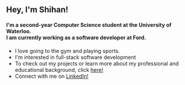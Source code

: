 <h2 align="left">Hey, I'm Shihan!</h2>
<h4 align="left">I'm a second-year Computer Science student at the University of Waterloo. <br />I am currently working as a software developer at Ford.</h4>

- I love going to the gym and playing sports.
- I'm interested in full-stack software development
- To check out my projects or learn more about my professional and educational background, click [here!](https://s-sharar.github.io)
- Connect with me on [LinkedIn!](https://www.linkedin.com/in/shihan-sharar/)
